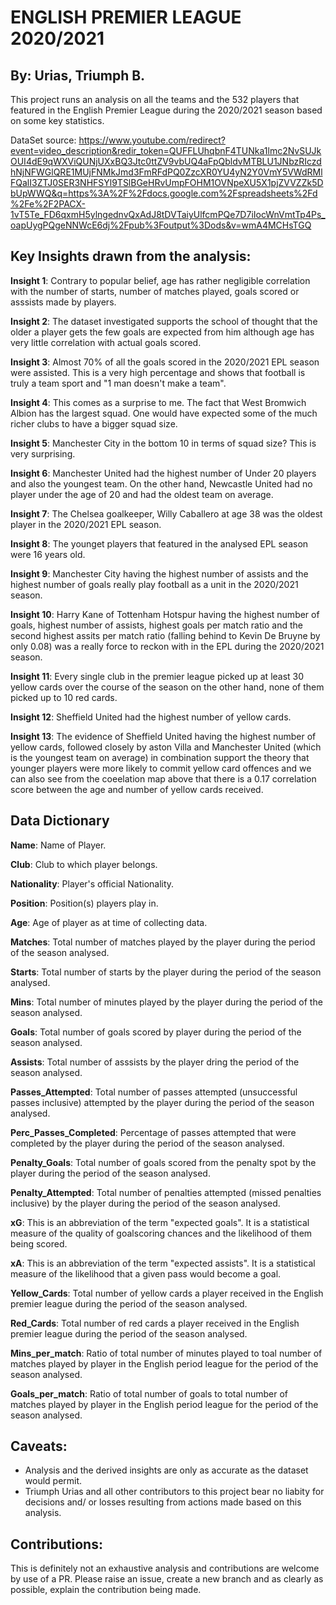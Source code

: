 # ENGLISH PREMIER LEAGUE 2020/2021

## By: Urias, Triumph B.

This project runs an analysis on all the teams and the 532 players that featured in the English Premier League during the 2020/2021 season based on some key statistics. 

DataSet source: https://www.youtube.com/redirect?event=video_description&redir_token=QUFFLUhqbnF4TUNka1lmc2NvSUJkOUI4dE9qWXViQUNjUXxBQ3Jtc0ttZV9vbUQ4aFpQbldvMTBLU1JNbzRIczdhNjNFWGlQRE1MUjFNMkJmd3FmRFdPQ0ZzcXR0YU4yN2Y0VmY5VWdRMlFQalI3ZTJ0SER3NHFSYl9TSlBGeHRvUmpFOHM1OVNpeXU5X1pjZVVZZk5DbUpWWQ&q=https%3A%2F%2Fdocs.google.com%2Fspreadsheets%2Fd%2Fe%2F2PACX-1vT5Te_FD6qxmH5ylngednvQxAdJ8tDVTaiyUlfcmPQe7D7iIocWnVmtTp4Ps_oapUygPQgeNNWcE6dj%2Fpub%3Foutput%3Dods&v=wmA4MCHsTGQ

## Key Insights drawn from the analysis:

**Insight 1**: Contrary to popular belief, age has rather negligible correlation with the number of starts, number of 
matches played, goals scored or asssists made by players.

**Insight 2**: The dataset investigated supports the school of thought that the older a player gets the few goals are 
expected from him although age has very little correlation with actual goals scored.

**Insight 3**: Almost 70% of all the goals scored in the 2020/2021 EPL season were assisted. This is a very high percentage 
and shows that football is truly a team sport and "1 man doesn't make a team".

**Insight 4**: This comes as a surprise to me. The fact that West Bromwich Albion has the largest squad. One would have 
expected some of the much richer clubs to have a bigger squad size.

**Insight 5**: Manchester City in the bottom 10 in terms of squad size? This is very surprising.

**Insight 6**: Manchester United had the highest number of Under 20 players and also the youngest team. On the other hand, 
Newcastle United had no player under the age of 20 and had the oldest team on average.

**Insight 7**: The Chelsea goalkeeper, Willy Caballero at age 38 was the oldest player in the 2020/2021 EPL season.

**Insight 8**: The younget players that featured in the analysed EPL season were 16 years old.

**Insight 9**: Manchester City having the highest number of assists and the highest number of goals really play football as a unit in the 2020/2021 season.

**Insight 10**: Harry Kane of Tottenham Hotspur having the highest number of goals, highest number of assists, highest goals per match ratio and the second 
highest assits per match ratio (falling behind to Kevin De Bruyne by only 0.08) was a really force to reckon with in the EPL during the 2020/2021 season. 

**Insight 11**: Every single club in the premier league picked up at least 30 yellow cards over the course of the season on the other hand, none of them picked 
up to 10 red cards.

**Insight 12**: Sheffield United had the highest number of yellow cards.

**Insight 13**: The evidence of Sheffield United having the highest number of yellow cards, followed closely by aston Villa and Manchester United 
(which is the youngest team on average) in combination support the theory that younger players were more likely to commit yellow card offences and we can 
also see from the coeelation map above that there is a 0.17 correlation score between the age and number of yellow cards received.

## Data Dictionary

**Name**: Name of Player.

**Club**: Club to which player belongs.

**Nationality**: Player's official Nationality.

**Position**: Position(s) players play in.

**Age**: Age of player as at time of collecting data.

**Matches**: Total number of matches played by the player during the period of the season analysed.

**Starts**: Total number of starts by the player during the period of the season analysed.

**Mins**: Total number of minutes played by the player during the period of the season analysed.

**Goals**: Total number of goals scored by player during the period of the season analysed.

**Assists**: Total number of asssists by the player dring the period of the season analysed.

**Passes_Attempted**: Total number of passes attempted (unsuccessful passes inclusive) attempted by the player during the period of the season analysed.

**Perc_Passes_Completed**: Percentage of passes attempted that were completed by the player during the period of the season analysed.

**Penalty_Goals**: Total number of goals scored from the penalty spot by the player during the period of the season analysed.

**Penalty_Attempted**: Total number of penalties attempted (missed penalties inclusive) by the player during the period of the season analysed.

**xG**: This is an abbreviation of the term "expected goals". It is a statistical measure of the quality of goalscoring chances and the likelihood of them being scored.

**xA**: This is an abbreviation of the term "expected assists". It is a statistical measure of the likelihood that a given pass would become a goal.

**Yellow_Cards**: Total number of yellow cards a player received in the English premier league during the period of the season analysed.

**Red_Cards**: Total number of red cards a player received in the English premier league during the period of the season analysed.

**Mins_per_match**: Ratio of total number of minutes played to toal number of matches played by player in the English period league for the period of the 
season analysed.

**Goals_per_match**: Ratio of total number of goals to total number of matches played by player in the English period league for the period of the season analysed.

## Caveats:

- Analysis and the derived insights are only as accurate as the dataset would permit.
- Triumph Urias and all other contributors to this project bear no liabity for decisions and/ or losses resulting from actions made based on this analysis.

## Contributions:

This is definitely not an exhaustive analysis and contributions are welcome by use of a PR. Please raise an issue, create a new branch and as 
clearly as possible, explain the contribution being made.


